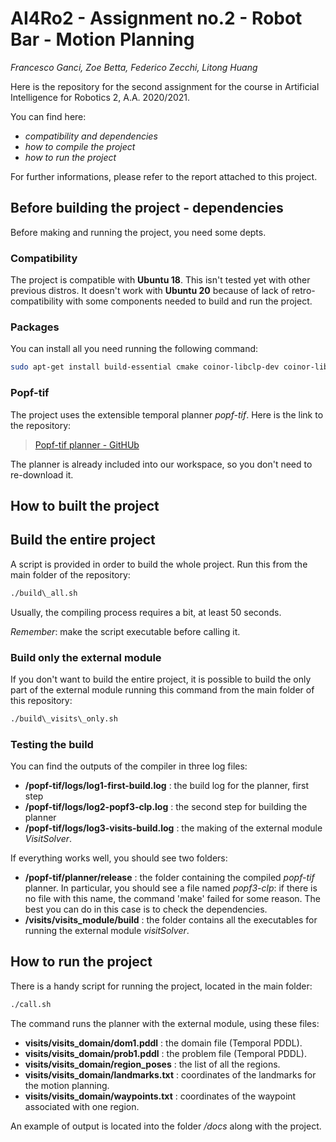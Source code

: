 # AI4Ro2 - Assignment no.2 - Robot Bar - Motion Planning 

*Francesco Ganci, Zoe Betta, Federico Zecchi, Litong Huang*

Here is the repository for the second assignment for the course in Artificial Intelligence for Robotics 2, A.A. 2020/2021. 

You can find here:

- *compatibility and dependencies*
- *how to compile the project*
- *how to run the project*

For further informations, please refer to the report attached to this project. 

## Before building the project - dependencies

Before making and running the project, you need some depts. 

### Compatibility

The project is compatible with **Ubuntu 18**. This isn't tested yet with other previous distros. It doesn't work with **Ubuntu 20** because of lack of retro-compatibility with some components needed to build and run the project. 

### Packages

You can install all you need running the following command:

```sh
sudo apt-get install build-essential cmake coinor-libclp-dev coinor-libcbc-dev coinor-libcoinutils-dev coinor-libosi-dev coinor-libcgl-dev doxygen bison flex
```

### Popf-tif

The project uses the extensible temporal planner *popf-tif*. Here is the link to the repository:

> [Popf-tif planner - GitHUb](https://github.com/popftif/popf-tif)

The planner is already included into our workspace, so you don't need to re-download it. 

## How to built the project

## Build the entire project

A script is provided in order to build the whole project. Run this from the main folder of the repository:

```sh
./build\_all.sh
```

Usually, the compiling process requires a bit, at least 50 seconds. 

*Remember*: make the script executable before calling it. 

### Build only the external module

If you don't want to build the entire project, it is possible to build the only part of the external module running this command from the main folder of this repository:

```sh
./build\_visits\_only.sh
```

### Testing the build

You can find the outputs of the compiler in three log files:

- **/popf-tif/logs/log1-first-build.log** : the build log for the planner, first step
- **/popf-tif/logs/log2-popf3-clp.log** : the second step for building the planner
- **/popf-tif/logs/log3-visits-build.log** : the making of the external module *VisitSolver*. 

If everything works well, you should see two folders: 

- **/popf-tif/planner/release** : the folder containing the compiled *popf-tif* planner. In particular, you should see a file named *popf3-clp*: if there is no file with this name, the command 'make' failed for some reason. The best you can do in this case is to check the dependencies. 
- **/visits/visits_module/build** : the folder contains all the executables for running the external module *visitSolver*. 

## How to run the project

There is a handy script for running the project, located in the main folder:

```sh
./call.sh
```

The command runs the planner with the external module, using these files:

- **visits/visits\_domain/dom1.pddl** : the domain file (Temporal PDDL).
- **visits/visits\_domain/prob1.pddl** : the problem file (Temporal PDDL).
- **visits/visits\_domain/region\_poses** : the list of all the regions. 
- **visits/visits\_domain/landmarks.txt** : coordinates of the landmarks for the motion planning. 
- **visits/visits\_domain/waypoints.txt** : coordinates of the waypoint associated with one region.

An example of output is located into the folder */docs* along with the project. 

